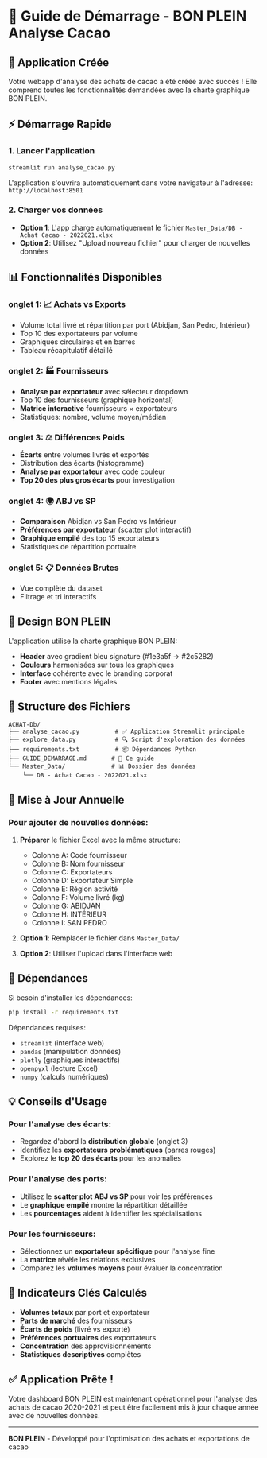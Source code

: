 # 🚀 Guide de Démarrage - BON PLEIN Analyse Cacao

## 🍫 Application Créée

Votre webapp d'analyse des achats de cacao a été créée avec succès ! Elle comprend toutes les fonctionnalités demandées avec la charte graphique BON PLEIN.

## ⚡ Démarrage Rapide

### 1. Lancer l'application
```bash
streamlit run analyse_cacao.py
```

L'application s'ouvrira automatiquement dans votre navigateur à l'adresse: `http://localhost:8501`

### 2. Charger vos données
- **Option 1**: L'app charge automatiquement le fichier `Master_Data/DB - Achat Cacao - 2022021.xlsx`
- **Option 2**: Utilisez "Upload nouveau fichier" pour charger de nouvelles données

## 📊 Fonctionnalités Disponibles

### onglet 1: 📈 Achats vs Exports
- Volume total livré et répartition par port (Abidjan, San Pedro, Intérieur)
- Top 10 des exportateurs par volume
- Graphiques circulaires et en barres
- Tableau récapitulatif détaillé

### onglet 2: 🏭 Fournisseurs  
- **Analyse par exportateur** avec sélecteur dropdown
- Top 10 des fournisseurs (graphique horizontal)
- **Matrice interactive** fournisseurs × exportateurs
- Statistiques: nombre, volume moyen/médian

### onglet 3: ⚖️ Différences Poids
- **Écarts** entre volumes livrés et exportés
- Distribution des écarts (histogramme)
- **Analyse par exportateur** avec code couleur
- **Top 20 des plus gros écarts** pour investigation

### onglet 4: 🌍 ABJ vs SP
- **Comparaison** Abidjan vs San Pedro vs Intérieur
- **Préférences par exportateur** (scatter plot interactif)
- **Graphique empilé** des top 15 exportateurs
- Statistiques de répartition portuaire

### onglet 5: 📋 Données Brutes
- Vue complète du dataset
- Filtrage et tri interactifs

## 🎨 Design BON PLEIN

L'application utilise la charte graphique BON PLEIN:
- **Header** avec gradient bleu signature (#1e3a5f → #2c5282)
- **Couleurs** harmonisées sur tous les graphiques
- **Interface** cohérente avec le branding corporat
- **Footer** avec mentions légales

## 📁 Structure des Fichiers

```
ACHAT-Db/
├── analyse_cacao.py          # ✅ Application Streamlit principale
├── explore_data.py           # 🔍 Script d'exploration des données  
├── requirements.txt          # 📦 Dépendances Python
├── GUIDE_DEMARRAGE.md       # 📖 Ce guide
└── Master_Data/             # 📊 Dossier des données
    └── DB - Achat Cacao - 2022021.xlsx
```

## 🔄 Mise à Jour Annuelle

### Pour ajouter de nouvelles données:

1. **Préparer** le fichier Excel avec la même structure:
   - Colonne A: Code fournisseur
   - Colonne B: Nom fournisseur
   - Colonne C: Exportateurs
   - Colonne D: Exportateur Simple
   - Colonne E: Région activité
   - Colonne F: Volume livré (kg)
   - Colonne G: ABIDJAN
   - Colonne H: INTÉRIEUR  
   - Colonne I: SAN PEDRO

2. **Option 1**: Remplacer le fichier dans `Master_Data/`
3. **Option 2**: Utiliser l'upload dans l'interface web

## 🔧 Dépendances

Si besoin d'installer les dépendances:
```bash
pip install -r requirements.txt
```

Dépendances requises:
- `streamlit` (interface web)
- `pandas` (manipulation données)
- `plotly` (graphiques interactifs)
- `openpyxl` (lecture Excel)
- `numpy` (calculs numériques)

## 💡 Conseils d'Usage

### Pour l'analyse des écarts:
- Regardez d'abord la **distribution globale** (onglet 3)
- Identifiez les **exportateurs problématiques** (barres rouges)
- Explorez le **top 20 des écarts** pour les anomalies

### Pour l'analyse des ports:
- Utilisez le **scatter plot ABJ vs SP** pour voir les préférences
- Le **graphique empilé** montre la répartition détaillée
- Les **pourcentages** aident à identifier les spécialisations

### Pour les fournisseurs:
- Sélectionnez un **exportateur spécifique** pour l'analyse fine
- La **matrice** révèle les relations exclusives
- Comparez les **volumes moyens** pour évaluer la concentration

## 🎯 Indicateurs Clés Calculés

- **Volumes totaux** par port et exportateur
- **Parts de marché** des fournisseurs  
- **Écarts de poids** (livré vs exporté)
- **Préférences portuaires** des exportateurs
- **Concentration** des approvisionnements
- **Statistiques descriptives** complètes

## ✅ Application Prête !

Votre dashboard BON PLEIN est maintenant opérationnel pour l'analyse des achats de cacao 2020-2021 et peut être facilement mis à jour chaque année avec de nouvelles données.

---
**BON PLEIN** - Développé pour l'optimisation des achats et exportations de cacao